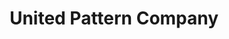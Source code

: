 ---
title: "United Pattern Company"
url: /schwenksville/united-pattern-company/
shop: car repair
---